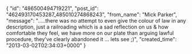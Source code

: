  {
   "id": "486500494719221",
   "post_id": "462493170453287_485010274868243",
   "from_name": "Mick Parker",
   "message": ".....there was no attempt to even give the colour of law in any description, just a railroading which is a sad reflection on us & how comfortable they feel, we have more on our plate than arguing lawful procedure, they've clearly abandoned it ... lets see ;)",
   "created_time": "2013-03-02T02:34:03+0000"
 }
